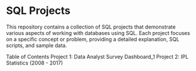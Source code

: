 # SQL Projects 
This repository contains a collection of SQL projects that demonstrate various aspects of working with databases using SQL. Each project focuses on a specific concept or problem, providing a detailed explanation, SQL scripts, and sample data.

Table of Contents
Project 1: Data Analyst Survey Dashboard_1
Project 2: IPL Statistics (2008 - 2017)
